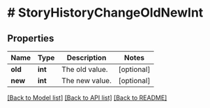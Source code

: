 # # StoryHistoryChangeOldNewInt

## Properties

Name | Type | Description | Notes
------------ | ------------- | ------------- | -------------
**old** | **int** | The old value. | [optional]
**new** | **int** | The new value. | [optional]

[[Back to Model list]](../../README.md#models) [[Back to API list]](../../README.md#endpoints) [[Back to README]](../../README.md)

